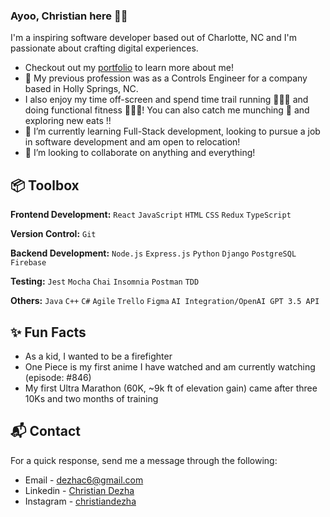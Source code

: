 ### Ayoo, Christian here ✌🏽

I'm a inspiring software developer based out of Charlotte, NC and I'm passionate about crafting digital experiences. 

- Checkout out my [portfolio](https://www.christiandezha.com/) to learn more about me!
- 👀 My previous profession was as a Controls Engineer for a company based in Holly Springs, NC.
- I also enjoy my time off-screen and spend time trail running 🏃🏽‍♂️ and doing functional fitness 🏋🏽‍♂️! You can also catch me munching 🍕 and exploring new eats !!
- 🌱 I’m currently learning Full-Stack development, looking to pursue a job in software development and am open to relocation!
- 💞️ I’m looking to collaborate on anything and everything!


## 📦 Toolbox
**Frontend Development:** `React` `JavaScript` `HTML` `CSS` `Redux` `TypeScript`
 
**Version Control:** `Git`

**Backend Development:** `Node.js` `Express.js` `Python` `Django` `PostgreSQL` `Firebase`

**Testing:** `Jest` `Mocha` `Chai` `Insomnia` `Postman` `TDD`

**Others:** `Java` `C++` `C#` `Agile` `Trello` `Figma` `AI Integration/OpenAI GPT 3.5 API`


## ✨ Fun Facts
- As a kid, I wanted to be a firefighter
- One Piece is my first anime I have watched and am currently watching (episode: #846)
- My first Ultra Marathon (60K, ~9k ft of elevation gain) came after three 10Ks and two months of training
   
## 📬 Contact
For a quick response, send me a message through the following: 

- Email - [dezhac6@gmail.com](mailto:dezhac6@gmail.com)
- Linkedin - [Christian Dezha](https://www.linkedin.com/in/christian-dezha-bolteada-1386a2135)
- Instagram - [christiandezha](https://www.instagram.com/christiandezha)
<!---
kekedezha/kekedezha is a ✨ special ✨ repository because its `README.md` (this file) appears on your GitHub profile.
You can click the Preview link to take a look at your changes.
--->
